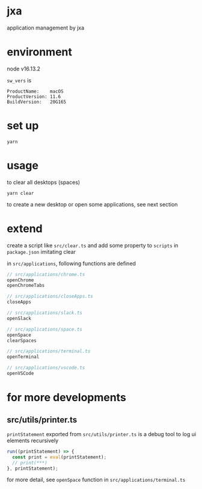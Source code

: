 # jxa

application management by jxa

# environment

node v16.13.2

`sw_vers` is

```
ProductName:	macOS
ProductVersion:	11.6
BuildVersion:	20G165
```

# set up

```shell
yarn
```

# usage

to clear all desktops (spaces)

```shell
yarn clear
```

to create a new desktop or open some applications, see next section

# extend

create a script like `src/clear.ts` and add some property to `scripts` in `package.json` imitating clear

in `src/applications`, following functions are defined

```typeScript
// src/applications/chrome.ts
openChrome
openChromeTabs

// src/applications/closeApps.ts
closeApps

// src/applications/slack.ts
openSlack

// src/applications/space.ts
openSpace
clearSpaces

// src/applications/terminal.ts
openTerminal

// src/applications/vscode.ts
openVSCode
```

# for more developments

## src/utils/printer.ts

`printStatement` exported from `src/utils/printer.ts` is a debug tool to log ui elements recursively

```typeScript
run((printStatement) => {
  const print = eval(printStatement);
  // print(***)
}, printStatement);
```

for more detail, see `openSpace` function in `src/applications/terminal.ts`
